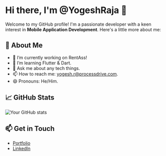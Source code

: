 # Hi there, I'm @YogeshRaja 👋

Welcome to my GitHub profile! I'm a passionate developer with a keen interest in **Mobile Application Development**. Here's a little more about me:

## 🚀 About Me
- 🔭 I’m currently working on RentAss!
- 🌱 I’m learning Flutter & Dart.
- 💬 Ask me about any tech things.
- 📫 How to reach me: yogesh.r@processdrive.com.
- 😄 Pronouns: He/Him.

## 📈 GitHub Stats
![Your GitHub stats](https://github-readme-stats.vercel.app/api?username=yogeshraja08&show_icons=true&theme=radical)

## 📫 Get in Touch
- [Portfolio](http://yogeshraja-portfolio.my-style.in/)
- [LinkedIn](https://www.linkedin.com/in/yogeshraja08/)
